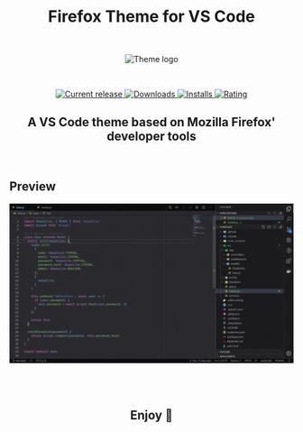 <h1 align="center">
    Firefox Theme for VS Code
</h1>

<br>

<p align="center">
    <img src="https://raw.githubusercontent.com/firefox-theme/visual-studio-code/master/images/icon.svg.png" alt="Theme logo">
</p>

<br>

<p align="center">
    <a href="https://marketplace.visualstudio.com/items?itemName=Heron.firefox-devtools-theme" title="Current release">
        <img src="https://img.shields.io/vscode-marketplace/v/Heron.firefox-devtools-theme.svg?maxAge=3600&label=Release&style=for-the-badge&labelColor=2A2A2E&color=B98EFF" alt="Current release">
    </a>
    <a href="https://marketplace.visualstudio.com/items?itemName=Heron.firefox-devtools-theme" title="Downloads">
        <img src="https://img.shields.io/vscode-marketplace/d/Heron.firefox-devtools-theme.svg?label=Downloads&style=for-the-badge&labelColor=2A2A2E&color=B98EFF" alt="Downloads">
    </a>
    <a href="https://marketplace.visualstudio.com/items?itemName=Heron.firefox-devtools-theme" title="Installs">
        <img src="https://img.shields.io/vscode-marketplace/i/Heron.firefox-devtools-theme.svg?label=Installs&style=for-the-badge&labelColor=2A2A2E&color=B98EFF" alt="Installs">
    </a>
    <a href="https://marketplace.visualstudio.com/items?itemName=Heron.firefox-devtools-theme#review-details" title="Rating">
        <img src="https://img.shields.io/vscode-marketplace/stars/Heron.firefox-devtools-theme.svg?label=Rating&style=for-the-badge&labelColor=2A2A2E&color=B98EFF" alt="Rating">
    </a>
</p>

<h2 align="center">
    A VS Code theme based on Mozilla Firefox' developer tools
</h2>

<br>

## Preview
![Theme Preview](images/theme-preview.gif)

<br><br>

<h2 align="center">
    Enjoy 🎉
</h2>
